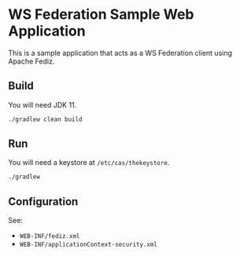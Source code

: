 # WS Federation Sample Web Application

This is a sample application that acts as a WS Federation client using Apache Fediz.

## Build
   
You will need JDK 11.

```bash
./gradlew clean build 
```
   
## Run
    
You will need a keystore at `/etc/cas/thekeystore`.

```bash
./gradlew 
```
       
## Configuration
       
See:

- `WEB-INF/fediz.xml`
- `WEB-INF/applicationContext-security.xml`
                                          
